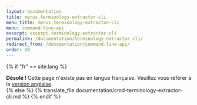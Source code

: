 ```yaml
---
layout: documentation
title: menus.terminology-extractor-cli
menu_title: menus.terminology-extractor-cli
menu: command-line-api
excerpt: excerpt.terminology-extractor-cli
permalink: /documentation/terminology-extractor-cli/
redirect_from: /documentation/command-line-api/
order: 20
---
```




{% if "fr" == site.lang %}
<div class="alert alert-warning" role="alert">
  <strong>Désolé ! </strong>Cette page n'existe pas en langue française. Veuillez vous référer à la <a href="{{ page.url }}"> version anglaise</a>.
</div>
{% else %}
  {% translate_file documentation/cmd-terminology-extractor-cli.md %}
{% endif %}
